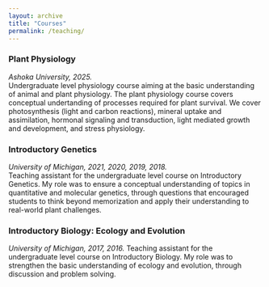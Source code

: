 ```yaml
---
layout: archive
title: "Courses"
permalink: /teaching/
---
```


### **Plant Physiology**
*Ashoka University, 2025.*  
Undergraduate level physiology course aiming at the basic understanding of animal and plant physiology. The plant          physiology course covers conceptual undertanding of processes required for plant survival. We cover photosynthesis         (light and carbon reactions), mineral uptake and assimilation, hormonal signaling and transduction, light mediated         growth and development, and stress physiology.
<br/>
### **Introductory Genetics**
*University of Michigan, 2021, 2020, 2019, 2018.*   
Teaching assistant for the undergraduate level course on Introductory Genetics. My role was to ensure a conceptual understanding of topics in quantitative and molecular genetics, through questions that encouraged students to think beyond memorization and apply their understanding to real-world plant challenges. 
<br/>
### **Introductory Biology: Ecology and Evolution**
*University of Michigan, 2017, 2016.* 
Teaching assistant for the undergraduate level course on Introductory Biology. My role was to strengthen the basic understanding of ecology and evolution, through discussion and problem solving. 


